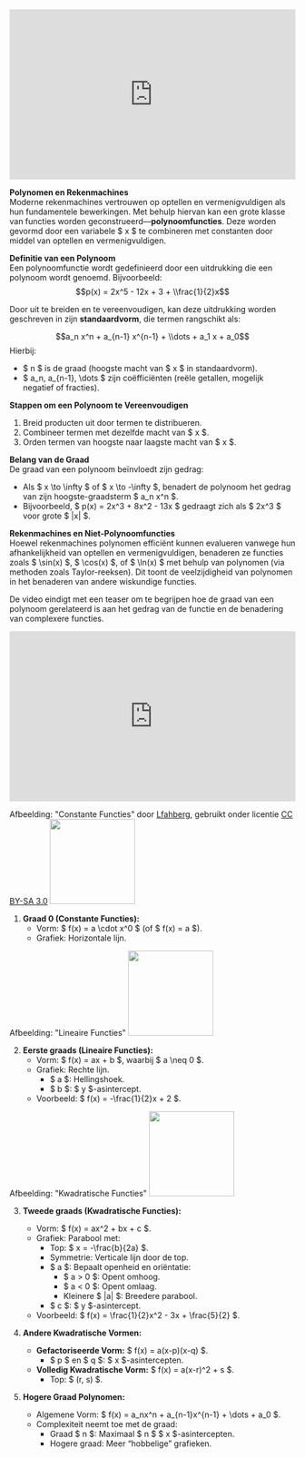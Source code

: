 <iframe width="100%" height="300" src="https://www.youtube.com/embed/EDRItJVUrH4?si=c2LnHOf6JuFyNnLu" title="YouTube video player" frameborder="0" allow="accelerometer; autoplay; clipboard-write; encrypted-media; gyroscope; picture-in-picture; web-share" referrerpolicy="strict-origin-when-cross-origin" allowfullscreen></iframe>

**Polynomen en Rekenmachines**  
Moderne rekenmachines vertrouwen op optellen en vermenigvuldigen als hun fundamentele bewerkingen. Met behulp hiervan kan een grote klasse van functies worden geconstrueerd—**polynoomfuncties**. Deze worden gevormd door een variabele \$ x \$ te combineren met constanten door middel van optellen en vermenigvuldigen.

**Definitie van een Polynoom**  
Een polynoomfunctie wordt gedefinieerd door een uitdrukking die een polynoom wordt genoemd. Bijvoorbeeld:  
$$p(x) = 2x^5 - 12x + 3 + \\frac{1}{2}x$$ 

Door uit te breiden en te vereenvoudigen, kan deze uitdrukking worden geschreven in zijn **standaardvorm**, die termen rangschikt als:  

$$a_n x^n + a_{n-1} x^{n-1} + \\dots + a_1 x + a_0$$
Hierbij:

- \$ n \$ is de graad (hoogste macht van \$ x \$ in standaardvorm).
- \$ a_n, a_{n-1}, \\dots \$ zijn coëfficiënten (reële getallen, mogelijk negatief of fracties).  

**Stappen om een Polynoom te Vereenvoudigen**  
1. Breid producten uit door termen te distribueren.  
2. Combineer termen met dezelfde macht van \$ x \$.  
3. Orden termen van hoogste naar laagste macht van \$ x \$.  

**Belang van de Graad**  
De graad van een polynoom beïnvloedt zijn gedrag:  
- Als \$ x \\to \\infty \$ of \$ x \\to -\\infty \$, benadert de polynoom het gedrag van zijn hoogste-graadsterm \$ a_n x^n \$.  
- Bijvoorbeeld, \$ p(x) = 2x^3 + 8x^2 - 13x \$ gedraagt zich als \$ 2x^3 \$ voor grote \$ |x| \$.  

**Rekenmachines en Niet-Polynoomfuncties**  
Hoewel rekenmachines polynomen efficiënt kunnen evalueren vanwege hun afhankelijkheid van optellen en vermenigvuldigen, benaderen ze functies zoals \$ \\sin(x) \$, \$ \\cos(x) \$, of \$ \\ln(x) \$ met behulp van polynomen (via methoden zoals Taylor-reeksen). Dit toont de veelzijdigheid van polynomen in het benaderen van andere wiskundige functies.

De video eindigt met een teaser om te begrijpen hoe de graad van een polynoom gerelateerd is aan het gedrag van de functie en de benadering van complexere functies.

<iframe width="100%" height="300" src="https://www.youtube.com/embed/H5A-0uoLCMg?si=SNvzHnWcw2dVrlhn&amp;controls=0" title="YouTube video player" frameborder="0" allow="accelerometer; autoplay; clipboard-write; encrypted-media; gyroscope; picture-in-picture; web-share" referrerpolicy="strict-origin-when-cross-origin" allowfullscreen></iframe>

<span class="text-xs">Afbeelding: "Constante Functies" door [Lfahberg](https://commons.wikimedia.org/wiki/User:Lfahlberg), gebruikt onder licentie [CC BY-SA 3.0](https://creativecommons.org/licenses/by-sa/3.0/deed.en)</span>
<img class="pl-4 pt-4 pb-4" width="150" src="https://upload.wikimedia.org/wikipedia/commons/d/d3/Wiki_constant_function_175_200.png" />  

1. **Graad 0 (Constante Functies):**
    - Vorm: \$ f(x) = a \\cdot x^0 \$ (of \$ f(x) = a \$).
    - Grafiek: Horizontale lijn.

<span class="text-xs">Afbeelding: "Lineaire Functies"</span>
<img class="pl-4 pt-4 pb-4" width="150" src="https://upload.wikimedia.org/wikipedia/commons/thumb/0/0e/Linear_Function_Graph.svg/1920px-Linear_Function_Graph.svg.png" />

2. **Eerste graads (Lineaire Functies):**
    - Vorm: \$ f(x) = ax + b \$, waarbij \$ a \\neq 0 \$.
    - Grafiek: Rechte lijn.
      - \$ a \$: Hellingshoek.
      - \$ b \$: \$ y \$-asintercept.
    - Voorbeeld: \$ f(x) = -\\frac{1}{2}x + 2 \$.

<span class="text-xs">Afbeelding: "Kwadratische Functies"</span>
<img class="pl-4 pt-4 pb-4" width="150" src="https://upload.wikimedia.org/wikipedia/commons/f/f8/Polynomialdeg2.svg" />

3. **Tweede graads (Kwadratische Functies):**
    - Vorm: \$ f(x) = ax^2 + bx + c \$.
    - Grafiek: Parabool met:
      - Top: \$ x = -\\frac{b}{2a} \$.
      - Symmetrie: Verticale lijn door de top.
      - \$ a \$: Bepaalt openheid en oriëntatie:
         - \$ a > 0 \$: Opent omhoog.
         - \$ a < 0 \$: Opent omlaag.
         - Kleinere \$ |a| \$: Breedere parabool.
      - \$ c \$: \$ y \$-asintercept.
    - Voorbeeld: \$ f(x) = \\frac{1}{2}x^2 - 3x + \\frac{5}{2} \$.

4. **Andere Kwadratische Vormen:**
    - **Gefactoriseerde Vorm:** \$ f(x) = a(x-p)(x-q) \$.
      - \$ p \$ en \$ q \$: \$ x \$-asintercepten.
    - **Volledig Kwadratische Vorm:** \$ f(x) = a(x-r)^2 + s \$.
      - Top: \$ (r, s) \$.

5. **Hogere Graad Polynomen:**
    - Algemene Vorm: \$ f(x) = a_nx^n + a_{n-1}x^{n-1} + \\dots + a_0 \$.
    - Complexiteit neemt toe met de graad:
      - Graad \$ n \$: Maximaal \$ n \$ \$ x \$-asintercepten.
      - Hogere graad: Meer “hobbelige” grafieken.